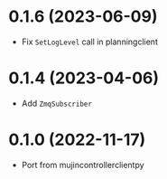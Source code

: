 # 0.1.6 (2023-06-09)

- Fix `SetLogLevel` call in planningclient

# 0.1.4 (2023-04-06)

- Add `ZmqSubscriber`


# 0.1.0 (2022-11-17)

- Port from mujincontrollerclientpy
